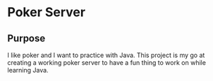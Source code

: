 # Poker Server
## Purpose
I like poker and I want to practice with Java.
This project is my go at creating a working poker server to have a fun
thing to work on while learning Java.

